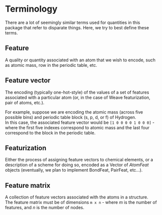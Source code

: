 # Terminology

There are a lot of seemingly similar terms used for quantities in this package that refer to disparate things. Here, we try to best define these terms.

## Feature

A quality or quantity associated with an atom that we wish to encode, such as atomic mass, row in the periodic table, etc.

## Feature vector

The encoding (typically one-hot-style) of the values of a set of features associated with a particular atom (or, in the case of Weave featurization, pair of atoms, etc.).

For example, suppose we are encoding the atomic mass (across five possible bins) and periodic table block (s, p, d, or f) of Hydrogen. \
In this case, the associated feature vector would be `[1 0 0 0 0 1 0 0 0]` - where the first five indexes correspond to atomic mass and the last four correspond to the block in the periodic table.

## Featurization

Either the process of assigning feature vectors to chemical elements, or a description of a scheme for doing so, encoded as a Vector of *AtomFeat* objects (eventually, we plan to implement BondFeat, PairFeat, etc...).

## Feature matrix

A collection of feature vectors associated with the atoms in a structure. \
The feature matrix must be of dimensions `m x n` - where *m* is the number of features, and *n* is the number of nodes.
